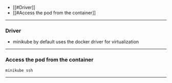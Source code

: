 * [[#Driver]]
* [[#Access the pod from the container]]

---

### Driver
* minikube by default uses the docker driver for virtualization

---
### Access the pod from the container
```shell
minikube ssh
```

---
